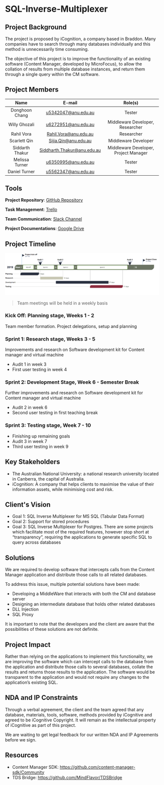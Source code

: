 # SQL-Inverse-Multiplexer
## Project Background
The project is proposed by iCognition, a company based in Braddon. Many companies have to search through many databases individually and this method is unnecessarily time consuming. 

The objective of this project is to improve the functionality of an existing software (Content Manager, developed by MicroFocus), to allow the collation of results from multiple database instances, and return them through a single query within the CM software.

## Project Members
| Name            | E-mail                      | Role(s)                               |
|:---------------:|:---------------------------:|:-------------------------------------:|
| Donghoon Chang  | u5342047@anu.edu.au         | Tester                                |
| Willy Ghozali   | u6272951@anu.edu.au         | Middleware Developer, Researcher      |
| Rahil Vora      | Rahil.Vora@anu.edu.au       | Researcher                            |
| Scarlett Qin    | Sijia.Qin@anu.edu.au        | Middleware Developer                  |
| Siddarth Thakur | Siddharth.Thakur@anu.edu.au | Middleware Developer, Project Manager |
| Melissa Turner  | u6350995@anu.edu.au         | Tester                                |
| Daniel Turner   | u5562347@anu.edu.au         | Tester                                |

## Tools
**Project Repository**: [GitHub Repository](https://github.com/DonghoonChang/SQL-Inverse-Multiplexer)

**Task Management**: [Trello](https://trello.com/b/aoQqv9bK/sql-inverse-multiplexer)

**Team Communication**: [Slack Channel](https://sqlinversemultiplexer.slack.com)

**Project Documentations**: [Google Drive](https://drive.google.com/open?id=0B0rwkz7FZXfTYjh4Z3YzSkZyMjg)

## Project Timeline
<img src="assets/timeline.png" width="800">

> Team meetings will be held in a weekly basis

### Kick Off: Planning stage, Weeks 1 - 2
Team member formation. Project delegations, setup and planning

### Sprint 1: Research stage, Weeks 3 - 5
Improvements and research on Software development kit for Content manager and virtual machine
*   Audit 1 in week 3
*   First user testing in week 4

### Sprint 2: Development Stage, Week 6 - Semester Break
Further improvements and research on Software development kit for Content manager and virtual machine
*   Audit 2 in week 6
*   Second user testing in first teaching break

### Sprint 3: Testing stage, Week 7 - 10
*   Finishing up remaining goals
*   Audit 3 in week 7
*   Third user testing in week 9

## Key Stakeholders
*   The Australian National University: a national research university located in Canberra, the capital of Australia.
*   iCognition: A company that helps clients to maximise the value of their information assets, while minimising cost and risk.

## Client's Vision
*   Goal 1: SQL Inverse Multiplexer for MS SQL (Tabular Data Format)
*   Goal 2: Support for stored procedures
*   Goal 3: SQL Inverse Multiplexer for Postgres. There are some projects which facilitate most of the required features, however stop short at “transparency”, requiring the applications to generate specific SQL to query across databases

## Solutions
We are required to develop software that intercepts calls from the Content Manager application and distribute those calls to all related databases.

To address this issue, multiple potential solutions have been made:
*   Developing a MiddleWare that interacts with both the CM and database server
*   Designing an intermediate database that holds other related databases
*   DLL Injection
*   SQL Proxy

It is important to note that the developers and the client are aware that
the possibilities of these solutions are not definite.

## Project Impact
Rather than relying on the applications to implement this functionality, we are improving the software which
can intercept calls to the database from the application and distribute those calls to several databases,
collate the results and returns those results to the application. The software would be transparent to
the application and would not require any changes to the application’s existing SQL.

## NDA and IP Constraints
Through a verbal agreement, the client and the team agreed that any database, materials, tools, software, methods provided by iCognitive and agreed to be iCognitive Copyright. It will remain as the intellectual property of iCognitive as part of this project.

We are waiting to get legal feedback for our written NDA and IP Agreements before we sign. 

## Resources
*   Content Manager SDK: <https://github.com/content-manager-sdk/Community>
*   TDS Bridge: <https://github.com/MindFlavor/TDSBridge>
